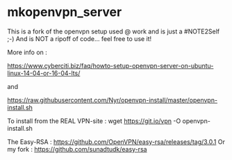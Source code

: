 # mkopenvpn_server
This is a fork of the openvpn setup used @ work and is just a #NOTE2Self ;-)
And is NOT a ripoff of code... feel free to use it!

More info on : 

https://www.cyberciti.biz/faq/howto-setup-openvpn-server-on-ubuntu-linux-14-04-or-16-04-lts/

and

https://raw.githubusercontent.com/Nyr/openvpn-install/master/openvpn-install.sh

To install from the REAL VPN-site : wget https://git.io/vpn -O openvpn-install.sh

The Easy-RSA :  https://github.com/OpenVPN/easy-rsa/releases/tag/3.0.1
Or my fork : https://github.com/sunadtudk/easy-rsa
